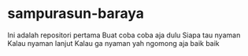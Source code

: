 # sampurasun-baraya
Ini adalah repositori pertama
Buat coba coba aja dulu
Siapa tau nyaman
Kalau nyaman lanjut
Kalau ga nyaman yah ngomong aja baik baik
